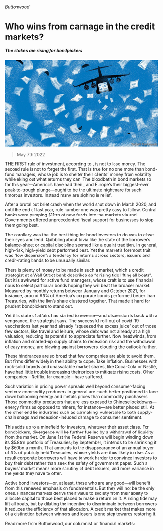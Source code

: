 ###### Buttonwood

# Who wins from carnage in the credit markets? 

##### The stakes are rising for bondpickers 

![image](images/20220507_FND002_0.jpg) 

> May 7th 2022 

THE FIRST rule of investment, according to , is not to lose money. The second rule is not to forget the first. That is true for no one more than bond-fund managers, whose job is to shelter their clients’ money from volatility while eking out what returns they can. The bloodbath in bond markets so far this year—America’s have had their , and Europe’s their biggest-ever peak-to-trough plunge—ought to be the ultimate nightmare for such timorous investors. Instead many are sighing in relief.

After a brutal but brief crash when the world shut down in March 2020, and until the end of last year, rule number one was pretty easy to follow. Central banks were pumping $11trn of new funds into the markets via  and . Governments offered unprecedented fiscal support for businesses to stop them going bust.


The corollary was that the best thing for bond investors to do was to close their eyes and lend. Quibbling about trivia like the state of the borrower’s balance-sheet or capital discipline seemed like a quaint tradition. In general, high-risk, high-yield debt performed best. Yet the market’s foremost trait was “low dispersion”: a tendency for returns across sectors, issuers and credit-rating bands to be unusually similar.

There is plenty of money to be made in such a market, which a credit strategist at a Wall Street bank describes as “a rising tide lifting all boats”. But it is awkward for active fund managers, whose craft is to use financial nous to select particular bonds hoping they will beat the broader market. Measured by monthly returns between January and October 2021, for instance, around 95% of America’s corporate bonds performed better than Treasuries, with the lion’s share clustered together. That made it hard for prudent bondpickers to stand out.

Yet this state of affairs has started to reverse—and dispersion is back with a vengeance, the strategist says. The successful roll-out of covid-19 vaccinations last year had already “squeezed the excess juice” out of those few sectors, like travel and leisure, whose debt was not already at a high valuation, reducing its potential to appreciate further. Now headwinds, from inflation and snarled-up supply chains to recession risk and the withdrawal of easy money, are blowing against borrowers, clouding the outlook further.

These hindrances are so broad that few companies are able to avoid them. But firms differ widely in their ability to cope. Take inflation. Businesses with rock-solid brands and unassailable market shares, like Coca-Cola or Nestlé, have had little trouble increasing their prices to mitigate rising costs. Other companies—Netflix, for example—have suffered.

Such variation in pricing power spreads well beyond consumer-facing sectors: commodity producers in general are much better positioned to face down ballooning energy and metals prices than commodity purchasers. Those commodity producers that are less exposed to Chinese lockdowns—energy firms as opposed to miners, for instance—are better placed still. At the other end lie industries such as carmaking, vulnerable to both supply-chain snags and recession-induced damage to consumer sentiment.

This adds up to a minefield for investors, whatever their asset class. For bondpickers, divergence will be further fuelled by a withdrawal of liquidity from the market. On June 1st the Federal Reserve will begin winding down its $5.8trn portfolio of Treasuries; by September, it intends to be shrinking it by $60bn a month. That amounts to the disappearance of an annual buyer of 3% of publicly held Treasuries, whose yields are thus likely to rise. As a result corporate borrowers will have to work harder to convince investors to buy their debt rather than seek the safety of government paper. Such a buyers’ market means more scrutiny of debt issuers, and more variance in the yields they have to offer.

Active bond investors—or, at least, those who are any good—will benefit from this renewed emphasis on fundamentals. But they will not be the only ones. Financial markets derive their value to society from their ability to allocate capital to those best placed to make a return on it. A rising tide may lift all boats, but by diluting the incentive to discriminate between borrowers it reduces the efficiency of that allocation. A credit market that makes more of a distinction between winners and losers is one step towards restoring it.

Read more from Buttonwood, our columnist on financial markets:


